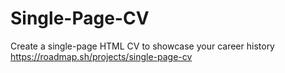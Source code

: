 # Single-Page-CV
Create a single-page HTML CV to showcase your career history
https://roadmap.sh/projects/single-page-cv

